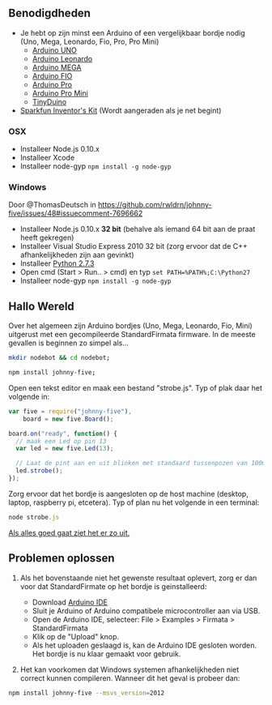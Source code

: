 ## Benodigdheden

- Je hebt op zijn minst een Arduino of een vergelijkbaar bordje nodig (Uno, Mega, Leonardo, Fio, Pro, Pro Mini)
    - [Arduino UNO](http://arduino.cc/en/Main/arduinoBoardUno)
    - [Arduino Leonardo](http://arduino.cc/en/Main/arduinoBoardLeonardo)
    - [Arduino MEGA](http://arduino.cc/en/Main/arduinoBoardMega)
    - [Arduino FIO](http://arduino.cc/en/Main/ArduinoBoardFio)
    - [Arduino Pro](http://arduino.cc/en/Main/ArduinoBoardPro)
    - [Arduino Pro Mini](http://arduino.cc/en/Main/ArduinoBoardProMini)
    - [TinyDuino](http://tiny-circuits.com/products/tinyduino/)
- [Sparkfun Inventor's Kit](https://www.sparkfun.com/products/11576) (Wordt aangeraden als je net begint)

### OSX

- Installeer Node.js 0.10.x
- Installeer Xcode
- Installeer node-gyp `npm install -g node-gyp`

### Windows 

Door @ThomasDeutsch in https://github.com/rwldrn/johnny-five/issues/48#issuecomment-7696662

- Installeer Node.js 0.10.x **32 bit** (behalve als iemand 64 bit aan de praat heeft gekregen)
- Installeer Visual Studio Express 2010 32 bit (zorg ervoor dat de C++ afhankelijkheden zijn aan gevinkt)
- Installeer [Python 2.7.3](http://www.python.org/getit/releases/2.7.3/)
- Open cmd (Start > Run.. > cmd) en typ `set PATH=%PATH%;C:\Python27`
- Installeer node-gyp `npm install -g node-gyp`

## Hallo Wereld

Over het algemeen zijn Arduino bordjes (Uno, Mega, Leonardo, Fio, Mini) uitgerust met een gecompileerde StandardFirmata firmware. In de meeste gevallen is beginnen zo simpel als...

```bash
mkdir nodebot && cd nodebot;

npm install johnny-five;
```

Open een tekst editor en maak een bestand "strobe.js". Typ of plak daar het volgende in:

```js
var five = require("johnny-five"),
    board = new five.Board();

board.on("ready", function() {
  // maak een Led op pin 13
  var led = new five.Led(13);

  // Laat de pint aan en uit blinken met standaard tussenpozen van 100ms
  led.strobe();
});
```

Zorg ervoor dat het bordje is aangesloten op de host machine (desktop, laptop, raspberry pi, etcetera). Typ of plan nu het volgende in een terminal:

```js
node strobe.js
```

[Als alles goed gaat ziet het er zo uit.](http://jsfiddle.net/rwaldron/dtudh/show/light/)



## Problemen oplossen

1. Als het bovenstaande niet het gewenste resultaat oplevert, zorg er dan voor dat StandardFirmate op het bordje is geinstalleerd:
    - Download [Arduino IDE](http://arduino.cc/en/main/software)
    - Sluit je Arduino of Arduino compatibele microcontroller aan via USB.
    - Open de Arduino IDE, selecteer: File > Examples > Firmata > StandardFirmata
    - Klik op de "Upload" knop.
    - Als het uploaden geslaagd is, kan de Arduino IDE gesloten worden. Het bordje is nu klaar gemaakt voor gebruik.

2. Het kan voorkomen dat Windows systemen afhankelijkheden niet correct kunnen compileren. Wanneer dit het geval is probeer dan:
```bash
npm install johnny-five --msvs_version=2012
```